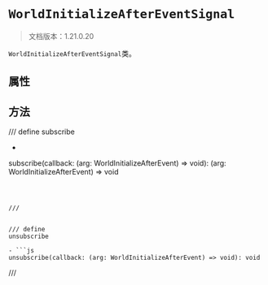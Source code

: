 # `WorldInitializeAfterEventSignal`

> 文档版本：1.21.0.20

`WorldInitializeAfterEventSignal`类。

## 属性

## 方法

/// define
subscribe

- ```js
subscribe(callback: (arg: WorldInitializeAfterEvent) => void): (arg: WorldInitializeAfterEvent) => void
```



///


/// define
unsubscribe

- ```js
unsubscribe(callback: (arg: WorldInitializeAfterEvent) => void): void
```



///

